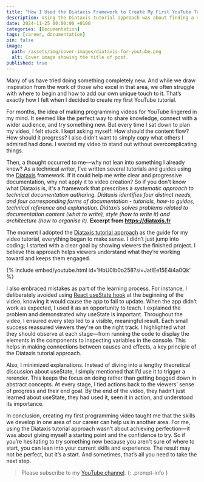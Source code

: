 ```yaml
---
title: "How I Used the Diataxis Framework to Create My First YouTube Tutorial"
description: Using the Diataxis tutorial approach was about finding a starting point, not perfection.
date: 2024-11-25 00:00:00 +0100
categories: [Documentation]
tags: [career, documentation]
pin: false
image:
  path: /assets/img/cover-images/diataxis-for-youtube.png
  alt: Cover image showing the title of post.
published: true
---
```


Many of us have tried doing something completely new. And while we draw inspiration from the work of those who excel in that area, we often struggle with where to begin and how to add our own unique touch to it. That’s exactly how I felt when I decided to create my first YouTube tutorial.

For months, the idea of making programming videos for YouTube lingered in my mind. It seemed like the perfect way to share knowledge, connect with a wider audience, and try something new. But every time I sat down to plan my video, I felt stuck. I kept asking myself: How should the content flow? How should it progress? I also didn't want to simply copy what others I admired had done. I wanted my video to stand out without overcomplicating things.

Then, a thought occurred to me—why not lean into something I already knew? As a technical writer, I’ve written several tutorials and guides using the [Diataxis](https://diataxis.fr) framework. If it could help me write clear and progressive documentation, why not apply it to video creation? So if you don't know what Diataxis is, it's a framework that prescribes a _systematic approach to technical documentation authoring. Diátaxis identifies four distinct needs, and four corresponding forms of documentation - tutorials, how-to guides, technical reference and explanation. Diátaxis solves problems related to documentation content (what to write), style (how to write it) and architecture (how to organise it)_. **Excerpt from https://diataxis.fr**

The moment I adopted the [Diataxis tutorial approach](https://diataxis.fr/tutorials/) as the guide for my video tutorial, everything began to make sense. I didn’t just jump into coding; I started with a clear goal by showing viewers the finished project. I believe this approach helps viewers understand what they’re working toward and keeps them engaged.

{% include embed/youtube.html id='HbU0lb0o258?si=JatIEe15E4i4a0Qk' %}

I also embraced mistakes as part of the learning process. For instance, I deliberately avoided using [React useState hook](https://react.dev/reference/react/useState) at the beginning of the video, knowing it would cause the app to fail to update. When the app didn’t work as expected, I used it as an opportunity to teach. I explained the problem and demonstrated why useState is important. Throughout the video, I ensured every step led to a visible, meaningful result. Each small success reassured viewers they're on the right track. I highlighted what they should observe at each stage—from running the code to display the elements in the components to inspecting variables in the console. This helps in making connections between causes and effects, a key principle of the Diataxis tutorial approach.

Also, I minimized explanations. Instead of diving into a lengthy theoretical discussion about useState, I simply mentioned that I’d use it to trigger a rerender. This keeps the focus on doing rather than getting bogged down in abstract concepts. At every stage, I tied actions back to the viewers’ sense of progress and their end goal. By the end of the video, they hadn’t just learned about useState, they had used it, seen it in action, and understood its importance.

In conclusion, creating my first programming video taught me that the skills we develop in one area of our career can help us in another area. For me, using the Diataxis tutorial approach wasn’t about achieving perfection—it was about giving myself a starting point and the confidence to try. So if you’re hesitating to try something new because you aren't sure of where to start, you can lean into your current skills and experience. The result may not be perfect, but it’s a start. And sometimes, that’s all you need to take the next step.

> Please subscribe to my [YouTube channel](https://www.youtube.com/@Damilola_Oladele).
{: .prompt-info }
